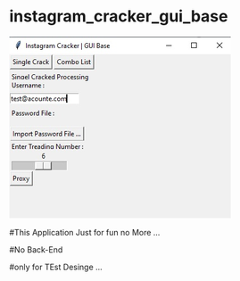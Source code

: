 # instagram_cracker_gui_base


![Image of Yaktocat](https://github.com/Pythoniha/instagram_cracker_gui_base/blob/main/20202.jpg)


#This Application Just for fun no More ...

#No Back-End 

#only for TEst Desinge ...
